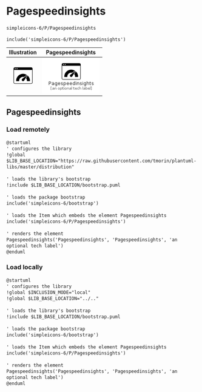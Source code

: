 # Pagespeedinsights


```text
simpleicons-6/P/Pagespeedinsights
```

```text
include('simpleicons-6/P/Pagespeedinsights')
```



| Illustration | Pagespeedinsights |
| :---: | :---: |
| ![illustration for Illustration](../../simpleicons-6/P/Pagespeedinsights.png) | ![illustration for Pagespeedinsights](../../simpleicons-6/P/Pagespeedinsights.Local.png) |




## Pagespeedinsights

### Load remotely
```plantuml
@startuml
' configures the library
!global $LIB_BASE_LOCATION="https://raw.githubusercontent.com/tmorin/plantuml-libs/master/distribution"

' loads the library's bootstrap
!include $LIB_BASE_LOCATION/bootstrap.puml

' loads the package bootstrap
include('simpleicons-6/bootstrap')

' loads the Item which embeds the element Pagespeedinsights
include('simpleicons-6/P/Pagespeedinsights')

' renders the element
Pagespeedinsights('Pagespeedinsights', 'Pagespeedinsights', 'an optional tech label')
@enduml
```

### Load locally
```plantuml
@startuml
' configures the library
!global $INCLUSION_MODE="local"
!global $LIB_BASE_LOCATION="../.."

' loads the library's bootstrap
!include $LIB_BASE_LOCATION/bootstrap.puml

' loads the package bootstrap
include('simpleicons-6/bootstrap')

' loads the Item which embeds the element Pagespeedinsights
include('simpleicons-6/P/Pagespeedinsights')

' renders the element
Pagespeedinsights('Pagespeedinsights', 'Pagespeedinsights', 'an optional tech label')
@enduml
```

